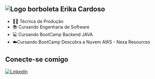 
## ![Logo borboleta](https://icons.iconarchive.com/icons/ergosign/free-spring/48/butterfly-icon.png)  Erika Cardoso

- 👩‍🏭 Técnica de Produção                                                                  
- 📚 Cursando Engenharia de Software
- 💻 Cursando BootCamp Backend JAVA
- ☁️Cursando BootCamp Descubra a Nuvem AWS - Nexa Resources

  
## Conecte-se comigo
[![LinkedIn](https://img.shields.io/badge/LinkedIn-000?style=for-the-badge&logo=linkedin&logoColor=0E76A8)](https://www.linkedin.com/in/erikacardoso/)
